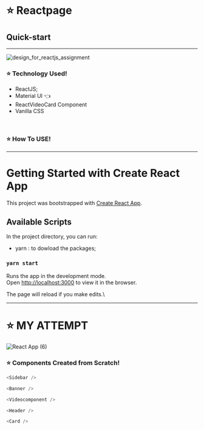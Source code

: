 

#  :star: Reactpage



## Quick-start 
---



![design_for_reactjs_assignment](https://user-images.githubusercontent.com/55043608/117166761-4c594680-ade4-11eb-8524-2e729deba196.jpg)

### :star: Technology Used!
- ReactJS;
 - Material UI :point_left: 
 - ReactVideoCard Component
- Vanilla CSS

<br>

### :star: How To USE!
---
# Getting Started with Create React App

This project was bootstrapped with [Create React App](https://github.com/facebook/create-react-app).

## Available Scripts

In the project directory, you can run:

- yarn : to dowload the packages;

### `yarn start`

Runs the app in the development mode.\
Open [http://localhost:3000](http://localhost:3000) to view it in the browser.

The page will reload if you make edits.\

---

#   :star:  MY ATTEMPT 
![React App (6)](https://user-images.githubusercontent.com/55043608/117178933-318ccf00-adf0-11eb-8f9f-16c030a44632.png)

### :star: Components Created from Scratch!
```js
<Sidebar />
```
```js
<Banner />
```
```js
<Videocomponent />
```
```js
<Header />
```
```js
<Card />
```

<br>
<br>


<br>
<br>

